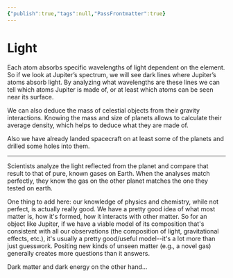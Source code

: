 ```yaml
---
{"publish":true,"tags":null,"PassFrontmatter":true}
---
```


# Light

Each atom absorbs specific wavelengths of light dependent on the element. So if we look at Jupiter’s spectrum, we will see dark lines where Jupiter’s atoms absorb light. By analyzing what wavelengths are these lines we can tell which atoms Jupiter is made of, or at least which atoms can be seen near its surface.

We can also deduce the mass of celestial objects from their gravity interactions. Knowing the mass and size of planets allows to calculate their average density, which helps to deduce what they are made of.

Also we have already landed spacecraft on at least some of the planets and drilled some holes into them.

--- 

Scientists analyze the light reflected from the planet and compare that result to that of pure, known gases on Earth. When the analyses match perfectly, they know the gas on the other planet matches the one they tested on earth.

One thing to add here: our knowledge of physics and chemistry, while not perfect, is actually really good. We have a pretty good idea of what most matter is, how it's formed, how it interacts with other matter. So for an object like Jupiter, if we have a viable model of its composition that's consistent with all our observations (the composition of light, gravitational effects, etc.), it's usually a pretty good/useful model--it's a lot more than just guesswork. Positing new kinds of unseen matter (e.g., a novel gas) generally creates more questions than it answers.

Dark matter and dark energy on the other hand...